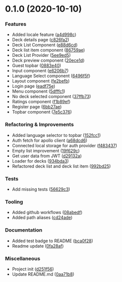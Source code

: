 # 0.1.0 (2020-10-10)


### Features

- Added locale feature ([a4d998c](https://github.com/Miczeq22/brainflash-app/commit/a4d998c20b3fad2348b53b636652adc5e95f3f4d))
- Deck details page ([c826fa2](https://github.com/Miczeq22/brainflash-app/commit/c826fa28b21aa21c42397604764f0aa090d00cdf))
- Deck List Component ([e88d6cd](https://github.com/Miczeq22/brainflash-app/commit/e88d6cdcdbffb18d95777fba4d3c2f6f9a27909b))
- Deck list item component ([86759ae](https://github.com/Miczeq22/brainflash-app/commit/86759aebacc500f250cae836ec33c84634596d89))
- Deck List Provider ([5ee9ed5](https://github.com/Miczeq22/brainflash-app/commit/5ee9ed5b0b26db8e293466427fb2597f863df185))
- Deck preview component ([20ece1d](https://github.com/Miczeq22/brainflash-app/commit/20ece1d9bf89516286c4a3c732d52b79f7f45c61))
- Guest topbar ([0883e40](https://github.com/Miczeq22/brainflash-app/commit/0883e40b345c95b64ec167bfd69bf1e98e7b57d8))
- Input component ([e6206b7](https://github.com/Miczeq22/brainflash-app/commit/e6206b7bbbe5aa4ab41ee087cb81605dcbc468e8))
- Language Select component ([6496f5f](https://github.com/Miczeq22/brainflash-app/commit/6496f5fc0ec8e247458dcecd5685500dbe5ef1c1))
- Layout component ([fe2befb](https://github.com/Miczeq22/brainflash-app/commit/fe2befbb33dd0c36a257c5d51dabde227dd4f0b3))
- Login page ([eadf75e](https://github.com/Miczeq22/brainflash-app/commit/eadf75eebaf5572dc1554914c44d5021d5df8c8e))
- Menu component ([5dfffc1](https://github.com/Miczeq22/brainflash-app/commit/5dfffc1648899f3a0d9d6694919dd6df6b96df58))
- No deck selected component ([37ffb73](https://github.com/Miczeq22/brainflash-app/commit/37ffb73b45d1be09a761c65f9d8adc71fb2e5673))
- Ratings component ([f1b89ef](https://github.com/Miczeq22/brainflash-app/commit/f1b89ef38a4696bc80384e230d51657d19b78537))
- Register page ([6bb27ae](https://github.com/Miczeq22/brainflash-app/commit/6bb27ae069b1e15db8b073c92c4b7809df61f2dd))
- Topbar component ([7e5c376](https://github.com/Miczeq22/brainflash-app/commit/7e5c3767550fe1478d82d0699041192a790e12fe))


### Refactoring & Improvements

- Added language selector to topbar ([152fcc1](https://github.com/Miczeq22/brainflash-app/commit/152fcc15ec8b0762e2eb396ec576ee75cb708c9d))
- Auth fetch for apollo client ([a68dcd6](https://github.com/Miczeq22/brainflash-app/commit/a68dcd6c7902a4db34c6f406b6ac7de9411c3b49))
- Connected local storage for auth provider ([f483437](https://github.com/Miczeq22/brainflash-app/commit/f4834372c131d2706ea2d1d99f6060b908b2d568))
- Empty list improvement ([19f629c](https://github.com/Miczeq22/brainflash-app/commit/19f629c3ed7140f1b598eb8a4eaefc956ac10e4e))
- Get user data from JWT ([d29132a](https://github.com/Miczeq22/brainflash-app/commit/d29132a8862fdd3364455f285ab5e17a73c035c0))
- Loader for decks ([934bda3](https://github.com/Miczeq22/brainflash-app/commit/934bda360a452d380c98ea551a530635b5665b37))
- Refactored deck list and deck list item ([992bd25](https://github.com/Miczeq22/brainflash-app/commit/992bd25b6988955b343d829afc8fc902edd80504))


### Tests

- Add missing tests ([56629c3](https://github.com/Miczeq22/brainflash-app/commit/56629c34b8d1651f0d1d882c50a5070757991f7e))


### Tooling

- Added github workflows ([08abedf](https://github.com/Miczeq22/brainflash-app/commit/08abedfbe205b6b15c8e136e2b9001128bdfbb94))
- Added path aliases ([cd24ade](https://github.com/Miczeq22/brainflash-app/commit/cd24ade542d71b3b478cdce17de982dbfa67baa5))


### Documentation

- Added test badge to README ([bca0f28](https://github.com/Miczeq22/brainflash-app/commit/bca0f28f5663ee607c7c704d27ed5f5e4ff9178f))
- Readme update ([0fa28af](https://github.com/Miczeq22/brainflash-app/commit/0fa28af39b3dedf70601474c425de88cd59c1021))


### Miscellaneous

- Project init ([d251f56](https://github.com/Miczeq22/brainflash-app/commit/d251f5692c4d62d1ff378c24fb220583e5075b7a))
- Update README.md ([0aa71b8](https://github.com/Miczeq22/brainflash-app/commit/0aa71b84097b53e773776dbbfddae800927c9e10))

